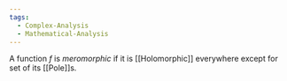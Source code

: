 ```yaml
---
tags:
  - Complex-Analysis
  - Mathematical-Analysis
---
```


A function $f$ is _meromorphic_ if it is [[Holomorphic]] everywhere except for set of its [[Pole]]s.